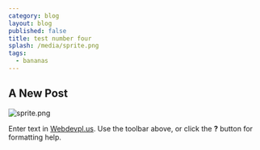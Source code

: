 ```yaml
---
category: blog
layout: blog
published: false
title: test number four
splash: /media/sprite.png
tags:
  - bananas
---
```

## A New Post
![sprite.png]({{site.baseurl}}/media/sprite.png)

Enter text in [Webdevpl.us](https://webdevpl.us/). Use the toolbar above, or click the **?** button for formatting help.
